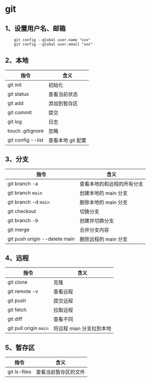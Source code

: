 # git

## 1、设置用户名、邮箱

```shell
    git config --global user.name "xxx"
    git config --global user.email "xxx"
```

## 2、本地

| 指令              | 含义              |
| ----------------- | ----------------- |
| git init          | 初始化            |
| git status        | 查看当前状态      |
| git add           | 添加到暂存区      |
| git commit        | 提交              |
| git log           | 日志              |
| touch .gitignore  | 忽略              |
| git config --list | 查看本地 git 配置 |

## 3、分支

| 指令                          | 含义                       |
| ----------------------------- | -------------------------- |
| git branch -a                 | 查看本地的和远程的所有分支 |
| git branch `main`             | 创建本地的 main 分支       |
| git branch -d `main`          | 删除本地的 main 分支       |
| git checkout                  | 切换分支                   |
| git branch -b                 | 创建并切换分支             |
| git merge                     | 合并分支内容               |
| git push origin --delete main | 删除远程的 main 分支       |

## 4、远程

| 指令                   | 含义                     |
| ---------------------- | ------------------------ |
| git clone              | 克隆                     |
| git remote -v          | 查看远程                 |
| git push               | 提交远程                 |
| git fetch              | 拉取远程                 |
| git diff               | 查看不同                 |
| git pull origin `main` | 将远程 mian 分支拉到本地 |

## 5、暂存区

| 指令         | 含义                 |
| ------------ | -------------------- |
| git ls-files | 查看当前暂存区的文件 |
